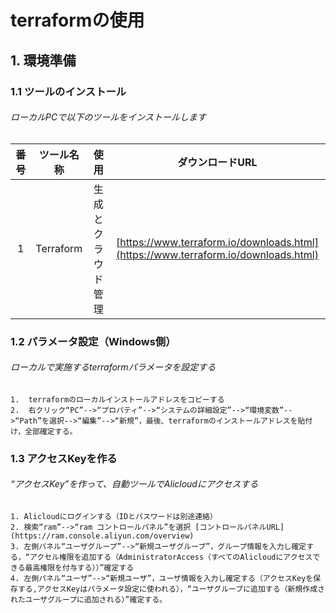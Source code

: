 # terraformの使用
## 1. 環境準備
### 1.1 ツールのインストール
###### ローカルPCで以下のツールをインストールします
| 番号 | ツール名称 | 使用 | ダウンロードURL
| :----------: | :----------: | :----------: | :----------:
| 1 | Terraform | 生成とクラウド管理 | [https://www.terraform.io/downloads.html](https://www.terraform.io/downloads.html)
### 1.2 パラメータ設定（Windows側）
###### ローカルで実施するterraformパラメータを設定する
    1.  terraformのローカルインストールアドレスをコピーする  
    2.  右クリック“PC”-->“プロパティ”-->“システムの詳細設定”-->“環境変数”-->“Path”を選択-->“編集”-->“新規”，最後、terraformのインストールアドレスを貼付け，全部確定する。
### 1.3 アクセスKeyを作る
###### “アクセスKey”を作って、自動ツールでAlicloudにアクセスする
    1. Alicloudにログインする（IDとパスワードは別途連絡）  
    2. 検索“ram”-->“ram コントロールパネル”を選択 [コントロールパネルURL](https://ram.console.aliyun.com/overview)
    3. 左側パネル“ユーザグループ”-->“新規ユーザグループ”，グループ情報を入力し確定する，“アクセル権限を追加する（AdministratorAccess（すべてのAlicloudにアクセスできる最高権限を付与する））”確定する
    4. 左側パネル“ユーザ”-->“新規ユーザ”，ユーザ情報を入力し確定する（アクセスKeyを保存する,アクセスKeyはパラメータ設定に使われる），“ユーザグループに追加する（新規作成されたユーザグループに追加される）”確定する。
    
